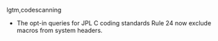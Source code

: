 lgtm,codescanning
* The opt-in queries for JPL C coding standards Rule 24 now exclude macros from
  system headers.
